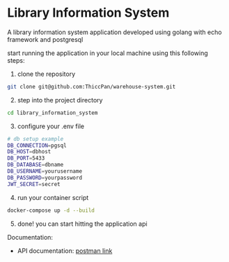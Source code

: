 # Library Information System

A library information system application developed using golang with echo framework and postgresql

start running the application in your local machine using this following steps:
1. clone the repository
```bash
git clone git@github.com:ThiccPan/warehouse-system.git
```
2. step into the project directory
```bash
cd library_information_system
```
3. configure your .env file
```bash
# db setup example
DB_CONNECTION=pgsql
DB_HOST=dbhost
DB_PORT=5433
DB_DATABASE=dbname
DB_USERNAME=yourusername
DB_PASSWORD=yourpassword
JWT_SECRET=secret
```
4. run your container script
```bash
docker-compose up -d --build
```
5. done! you can start hitting the application api

Documentation:
- API documentation: [postman link](https://documenter.getpostman.com/view/23637484/2sAXxJgu76)